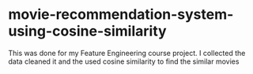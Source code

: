 # movie-recommendation-system-using-cosine-similarity
This was done for my Feature Engineering course project. I collected the data cleaned it and the used cosine similarity to find the similar movies
